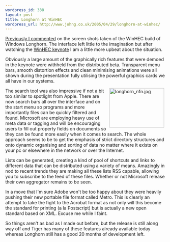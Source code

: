 ```yaml
--- 
wordpress_id: 338
layout: post
title: Longhorn at WinHEC
wordpress_url: http://www.johng.co.uk/2005/04/29/longhorn-at-winhec/
---
```

[Previously I commented](http://www.johng.co.uk/2005/04/27/longhorns-fugly-interface/) on the screen shots taken of the WinHEC build of Windows Longhorn. The interface left little to the imagination but after watching the [WinHEC keynote](http://www.microsoft.com/whdc/winhec/keynote05.mspx) I am a little more upbeat about the situation. 

Obviously a large amount of the graphically rich features that were demoed in the keynote were withheld from the distributed beta. Transparent menu bars, smooth distortion effects and clean minimising animations were all shown during the presentation fully utilising the powerful graphics cards we all have in our systems.

<img width="172" vspace="0" hspace="5" height="124" border="0" align="right" title="longhorn_nfn.jpg" alt="longhorn_nfn.jpg" src="http://www.johng.co.uk/wp-content/images/longhorn_nfn.jpg" />

The search tool was also impressive if not a bit too similar to spotlight from Apple. There are now search bars all over the interface and on the start menu so programs and more importantly files can be quickly filtered and found. Microsoft are employing heavy use of meta data or tagging and will be encouraging users to fill out property fields on documents so they can be found more easily when it comes to search. The whole approach seems to be to get the emphasis of strict directory structures and onto dynamic organising and sorting of data no matter where it exists on your pc or elsewhere in the network or over the Internet.
	
Lists can be generated, creating a kind of pool of shortcuts and links to different data that can be distributed using a variety of means. Amazingly in nod to recent trends they are making all these lists RSS capable, allowing you to subscribe to the feed of these files. Whether or not Microsoft release their own aggregator remains to be seen.
	
In a move that I'm sure Adobe won't be too happy about they were heavily pushing their new portable file format called Metro. This is clearly an attempt to take the fight to the Acrobat format as not only will this become the standard for printing (a la Postscript) but is actually a new open standard based on XML. Excuse me while I faint.

So things aren't as bad as I made out before, but the release is still along way off and Tiger has many of these features already available today whereas Longhorn still has a good 20 months of development left.